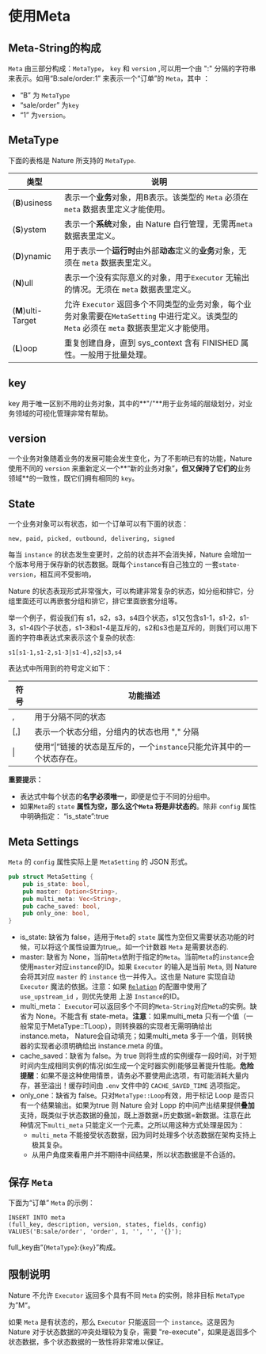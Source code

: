 # 使用Meta

## Meta-String的构成

`Meta` 由三部分构成：`MetaType`， `key` 和 `version` ,可以用一个由 ":" 分隔的字符串来表示。如用“B:sale/order:1” 来表示一个“订单”的 `Meta`，其中 ：

- “B” 为 `MetaType`
- “sale/order” 为`key`
- “1” 为`version`。

## MetaType

下面的表格是 Nature 所支持的 `MetaType`.

| **类型**           | **说明**                                                     |
| ------------------ | ------------------------------------------------------------ |
| (**B**)usiness     | 表示一个**业务**对象，用B表示。该类型的 `Meta` 必须在 `meta` 数据表里定义才能使用。 |
| (**S**)ystem       | 表示一个**系统**对象，由 Nature 自行管理，无需再`meta` 数据表里定义。 |
| (**D**)ynamic      | 用于表示一个**运行时**由外部**动态**定义的**业务**对象，无须在 `meta` 数据表里定义。 |
| (**N**)ull         | 表示一个没有实际意义的对象，用于`Executor` 无输出的情况。无须在 `meta` 数据表里定义。 |
| (**M**)ulti-Target | 允许 `Executor` 返回多个不同类型的业务对象，每个业务对象需要在`MetaSetting` 中进行定义。该类型的 `Meta` 必须在 `meta` 数据表里定义才能使用。 |
| (**L**)oop         | 重复创建自身，直到 sys_context 含有 FINISHED 属性。一般用于批量处理。 |

## key

key  用于唯一区别不用的业务对象，其中的**"/"**用于业务域的层级划分，对业务领域的可视化管理非常有帮助。

## version

一个业务对象随着业务的发展可能会发生变化，为了不影响已有的功能，Nature 使用不同的 `version` 来重新定义一个**“新的业务对象”**，但又保持了它们的**业务领域**的一致性，既它们拥有相同的 `key`。

## State

一个业务对象可以有状态，如一个订单可以有下面的状态：

```
new, paid, picked, outbound, delivering, signed
```

每当 `instance`  的状态发生变更时，之前的状态并不会消失掉，Nature 会增加一个版本号用于保存新的状态数据。既每个`instance`有自己独立的 一套`state-version`，相互间不受影响，

Nature 的状态表现形式非常强大，可以构建非常复杂的状态，如分组和排它，分组里面还可以再嵌套分组和排它，排它里面嵌套分组等。

举一个例子，假设我们有 s1，s2，s3，s4四个状态，s1又包含s1-1，s1-2，s1-3，s1-4四个子状态，s1-3和s1-4是互斥的，s2和s3也是互斥的，则我们可以用下面的字符串表达式来表示这个复杂的状态:

```
s1[s1-1,s1-2,s1-3|s1-4],s2|s3,s4
```

表达式中所用到的符号定义如下：

| **符号** | **功能描述**                                                 |
| -------- | ------------------------------------------------------------ |
| ,        | 用于分隔不同的状态                                           |
| [,]      | 表示一个状态分组，分组内的状态也用 "," 分隔                  |
| \|       | 使用“\|”链接的状态是互斥的，一个`instance`只能允许其中的一个状态存在。 |

**重要提示：** 

- 表达式中每个状态的**名字必须唯一**，即便是位于不同的分组中。
- 如果`Meta`的 `state` **属性为空，那么这个`Meta` 将是非状态的**。除非 `config` 属性中明确指定： “is_state”:true

## Meta Settings

`Meta` 的 `config` 属性实际上是 `MetaSetting` 的 JSON 形式。

```rust
pub struct MetaSetting {
    pub is_state: bool,
    pub master: Option<String>,
    pub multi_meta: Vec<String>,
    pub cache_saved: bool,
    pub only_one: bool,
}
```

- is_state:  缺省为 false，适用于`Meta`的 `state` 属性为空但又需要状态功能的时候，可以将这个属性设置为true,。如一个计数器 `Meta` 是需要状态的.
- master: 缺省为 None，当前`Meta`依附于指定的`Meta`。当前`Meta`的`instance`会使用`master`对应`instance`的ID。如果 `Executor` 的输入是当前 `Meta`, 则 Nature 会将其对应 `master` 的 `instance` 也一并传入。这也是 Nature 实现自动 `Executor` 魔法的依据。注意：如果 [`Relation`](relation.md) 的配置中使用了 `use_upstream_id` ，则优先使用 上游 `Instance`的ID。
- multi_meta： `Executor`可以返回多个不同的`Meta-String`对应`Meta`的实例。缺省为 None。不能含有 state-meta。**注意**：如果multi_meta 只有一个值（一般常见于MetaType::TLoop），则转换器的实现者无需明确给出 instance.meta， Nature会自动填充；如果multi_meta 多于一个值，则转换器的实现者必须明确给出 instance.meta 的值。
- cache_saved：缺省为 false。为 true 则将生成的实例缓存一段时间，对于短时间内生成相同实例的情况(如生成一个定时器实例)能够显著提升性能。**危险提醒**：如果不是这种使用情景，请务必不要使用此选项，有可能消耗大量内存，甚至溢出！缓存时间由 `.env` 文件中的 `CACHE_SAVED_TIME` 选项指定。
- only_one：缺省为 false。只对`MetaType::Loop`有效，用于标记 Loop 是否只有一个结果输出。如果为true 则 Nature 会对 Lopp 的中间产出结果提供**叠加**支持，既类似于状态数据的叠加，既上游数据+历史数据=新数据。注意在此种情况下`multi_meta` 只能定义一个元素。之所以用这种方式处理是因为：
  - `multi_meta`  不能接受状态数据，因为同时处理多个状态数据在架构支持上极其复杂。
  - 从用户角度来看用户并不期待中间结果，所以状态数据是不合适的。

## 保存 `Meta`

下面为“订单” `Meta` 的示例：

```mysql
INSERT INTO meta
(full_key, description, version, states, fields, config)
VALUES('B:sale/order', 'order', 1, '', '', '{}');
```

full_key由“{`MetaType`}:{`key`}”构成。

## 限制说明

Nature 不允许 `Executor` 返回多个具有不同 `Meta` 的实例，除非目标 `MetaType` 为”M“。

如果 `Meta` 是有状态的，那么 `Executor` 只能返回一个 `instance`。这是因为 Nature 对于状态数据的冲突处理较为复杂，需要 "re-execute"，如果是返回多个状态数据，多个状态数据的一致性将非常难以保证。